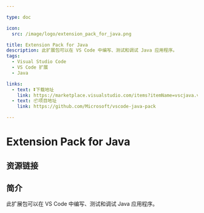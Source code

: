 ```yaml
---

type: doc

icon:
  src: /image/logo/extension_pack_for_java.png

title: Extension Pack for Java
description: 此扩展包可以在 VS Code 中编写、测试和调试 Java 应用程序。
tags:
  - Visual Studio Code
  - VS Code 扩展
  - Java

links:
  - text: ⏬下载地址
    link: https://marketplace.visualstudio.com/items?itemName=vscjava.vscode-java-pack
  - text: 📦项目地址
    link: https://github.com/Microsoft/vscode-java-pack

---
```


<ShowLogo />

# Extension Pack for Java

<ShowTags />

<ShowBreadcrumb />

## 资源链接

<ShowLinks />

## 简介

此扩展包可以在 VS Code 中编写、测试和调试 Java 应用程序。
